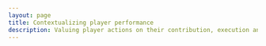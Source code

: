 ```yaml
---
layout: page
title: Contextualizing player performance
description: Valuing player actions on their contribution, execution and decision in different contexts
---
```

